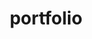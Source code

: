 ---
title: portfolio
description: Lorem ipsum dolor sit amet, consectetur adipiscing elit.
technologies: react, astro
---